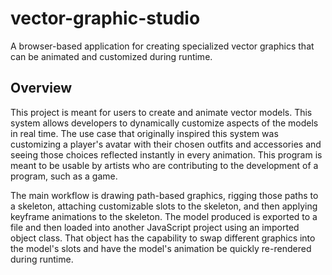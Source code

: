 # vector-graphic-studio
A browser-based application for creating specialized vector graphics that can be animated and customized during runtime.

## Overview
This project is meant for users to create and animate vector models. This system allows developers to dynamically customize aspects of the models in real time. The use case that originally inspired this system was customizing a player's avatar with their chosen outfits and accessories and seeing those choices reflected instantly in every animation. This program is meant to be usable by artists who are contributing to the development of a program, such as a game.

The main workflow is drawing path-based graphics, rigging those paths to a skeleton, attaching customizable slots to the skeleton, and then applying keyframe animations to the skeleton. The model produced is exported to a file and then loaded into another JavaScript project using an imported object class. That object has the capability to swap different graphics into the model's slots and have the model's animation be quickly re-rendered during runtime.
